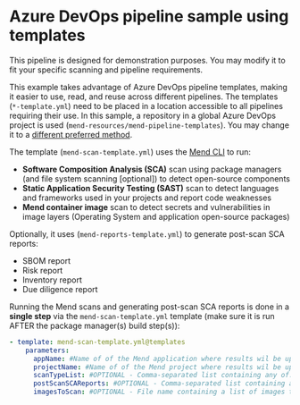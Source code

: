 # Azure DevOps pipeline sample using templates

This pipeline is designed for demonstration purposes. You may modify it to fit your specific scanning and pipeline requirements. 

This example takes advantage of Azure DevOps pipeline templates, making it easier to use, read, and reuse across different pipelines.
The templates (`*-template.yml`) need to be placed in a location accessible to all pipelines requiring their use. In this sample, a repository in a global Azure DevOps project is used (`mend-resources/mend-pipeline-templates`). You may change it to a [different preferred method](https://learn.microsoft.com/en-us/azure/devops/pipelines/process/templates?view=azure-devops&pivots=templates-includes#reference-template-paths).

The template (`mend-scan-template.yml`) uses the [Mend CLI](https://docs.mend.io/bundle/integrations/page/scan_with_the_mend_cli.html) to run:
* **Software Composition Analysis (SCA)** scan using package managers (and file system scanning [optional]) to detect open-source components
* **Static Application Security Testing (SAST)** scan to detect languages and frameworks used in your projects and report code weaknesses
* **Mend container image** scan to detect secrets and vulnerabilities in image layers (Operating System and application open-source packages) 

Optionally, it uses (`mend-reports-template.yml`) to generate post-scan SCA reports:
* SBOM report
* Risk report
* Inventory report
* Due diligence report

Running the Mend scans and generating post-scan SCA reports is done in a **single step** via the `mend-scan-template.yml` template (make sure it is run AFTER the package manager(s) build step(s)):
```yaml
- template: mend-scan-template.yml@templates
    parameters:
      appName: #Name of of the Mend application where results wil be uplodaed to
      projectName: #Name of of the Mend project where results wil be uplodaed to
      scanTypeList: #OPTIONAL - Comma-separated list containing any of: SCA,SAST,IMAGE,ALL (Default: "SCA,SAST")
      postScanSCAReports: #OPTIONAL - Comma-separated list containing any of: SBOM,RISK,INVENTORY,DUE_DILIGENCE,ALL (Default: "")
      imagesToScan: #OPTIONAL - File name containing a list of images to scan (Default: "")
```
